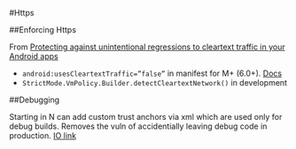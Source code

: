#Https

##Enforcing Https 

From [Protecting against unintentional regressions to cleartext traffic in your Android apps](https://security.googleblog.com/2016/04/protecting-against-unintentional.html)

- `android:usesCleartextTraffic=”false”` in manifest for M+ (6.0+). [Docs](https://developer.android.com/guide/topics/manifest/application-element.html#usesCleartextTraffic)
- `StrictMode.VmPolicy.Builder.detectCleartextNetwork()` in development

##Debugging

Starting in N can add custom trust anchors via xml which are used only for debug builds. Removes the vuln of accidentially leaving debug code in production. [IO link](https://youtu.be/XZzLjllizYs?t=1405)
